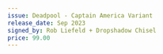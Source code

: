 ```yaml
---
issue: Deadpool - Captain America Variant
release_date: Sep 2023
signed_by: Rob Liefeld + Dropshadow Chisel
price: 99.00
---
```

